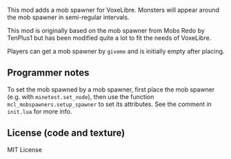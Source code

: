 This mod adds a mob spawner for VoxeLibre.
Monsters will appear around the mob spawner in semi-regular intervals.

This mod is originally based on the mob spawner from Mobs Redo by TenPlus1
but has been modified quite a lot to fit the needs of VoxeLibre.

Players can get a mob spawner by `giveme` and is initially empty after
placing.

## Programmer notes
To set the mob spawned by a mob spawner, first place the mob spawner
(e.g. with `minetest.set_node`), then use the function
`mcl_mobspawners.setup_spawner` to set its attributes. See the comment
in `init.lua` for more info.

## License (code and texture)
MIT License
